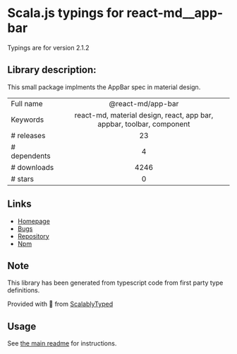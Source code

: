 
# Scala.js typings for react-md__app-bar

Typings are for version 2.1.2

## Library description:
This small package implments the AppBar spec in material design.

|                    |                 |
| ------------------ | :-------------: |
| Full name          | @react-md/app-bar |
| Keywords           | react-md, material design, react, app bar, appbar, toolbar, component |
| # releases         | 23 |
| # dependents       | 4 |
| # downloads        | 4246 |
| # stars            | 0 |

## Links
- [Homepage](https://react-md.dev/packages/app-bar/demos)
- [Bugs](https://github.com/mlaursen/react-md/issues)
- [Repository](https://github.com/mlaursen/react-md)
- [Npm](https://www.npmjs.com/package/%40react-md%2Fapp-bar)
    


## Note
This library has been generated from typescript code from first party type definitions.

Provided with :purple_heart: from [ScalablyTyped](https://github.com/oyvindberg/ScalablyTyped)

## Usage
See [the main readme](../../readme.md) for instructions.


